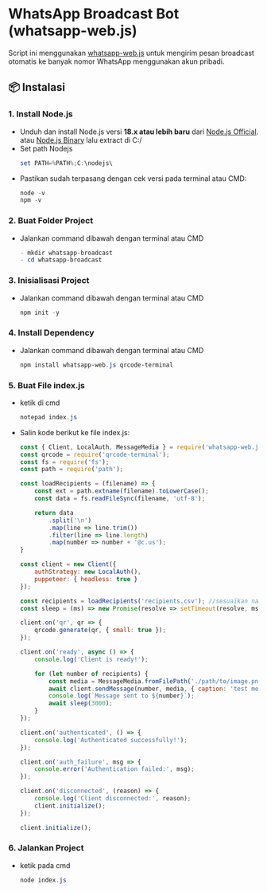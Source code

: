 # WhatsApp Broadcast Bot (whatsapp-web.js)

Script ini menggunakan [whatsapp-web.js](https://github.com/pedroslopez/whatsapp-web.js) untuk mengirim pesan broadcast otomatis ke banyak nomor WhatsApp menggunakan akun pribadi.

## 📦 Instalasi

### 1. Install Node.js

- Unduh dan install Node.js versi **18.x atau lebih baru** dari [Node.js Official](https://nodejs.org/). atau [Node.js Binary](https://nodejs.org/download/release/v22.17.1/) lalu extract di C:/
- Set path Nodejs
    ```powershell
    set PATH=%PATH%;C:\nodejs\
    ```
- Pastikan sudah terpasang dengan cek versi pada terminal atau CMD:
    ```powershell
    node -v
    npm -v
    ```

### 2. Buat Folder Project

- Jalankan command dibawah dengan terminal atau CMD
    ```powershell
    - mkdir whatsapp-broadcast
    - cd whatsapp-broadcast
    ```

### 3. Inisialisasi Project

- Jalankan command dibawah dengan terminal atau CMD
    ```powershell
    npm init -y
    ```

### 4. Install Dependency

- Jalankan command dibawah dengan terminal atau CMD
    ```powershell
    npm install whatsapp-web.js qrcode-terminal
    ```

### 5. Buat File index.js
- ketik di cmd
    ```powershell
    notepad index.js
    ```
- Salin kode berikut ke file index.js:
    ```js
    const { Client, LocalAuth, MessageMedia } = require('whatsapp-web.js');
    const qrcode = require('qrcode-terminal');
    const fs = require('fs');
    const path = require('path');
    
    const loadRecipients = (filename) => {
        const ext = path.extname(filename).toLowerCase();
        const data = fs.readFileSync(filename, 'utf-8');
    
        return data
            .split('\n')
            .map(line => line.trim())
            .filter(line => line.length)
            .map(number => number + '@c.us');
    }
    
    const client = new Client({
        authStrategy: new LocalAuth(),
        puppeteer: { headless: true }
    });
    
    const recipients = loadRecipients('recipients.csv'); //sesuaikan nama file
    const sleep = (ms) => new Promise(resolve => setTimeout(resolve, ms));
    
    client.on('qr', qr => {
        qrcode.generate(qr, { small: true });
    });
    
    client.on('ready', async () => {
        console.log('Client is ready!');
    
        for (let number of recipients) {
            const media = MessageMedia.fromFilePath('./path/to/image.png');
            await client.sendMessage(number, media, { caption: 'test message from whatsapp-web-developer' }); // Ubah pesan dibagian ini
            console.log(`Message sent to ${number}`);
            await sleep(3000);
        }
    });
    
    client.on('authenticated', () => {
        console.log('Authenticated successfully!');
    });
    
    client.on('auth_failure', msg => {
        console.error('Authentication failed:', msg);
    });
    
    client.on('disconnected', (reason) => {
        console.log('Client disconnected:', reason);
        client.initialize();
    });
    
    client.initialize();
    ```

### 6. Jalankan Project
- ketik pada cmd
    ```powershell
    node index.js
    ```
